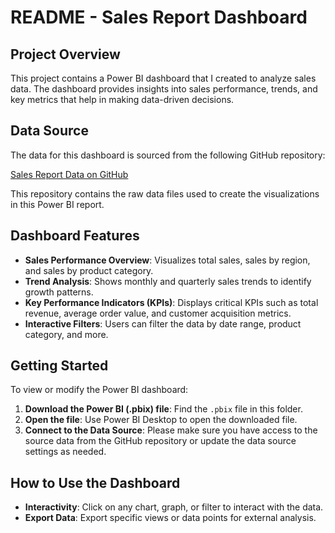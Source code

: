 # README - Sales Report Dashboard

## Project Overview

This project contains a Power BI dashboard that I created to analyze sales data. The dashboard provides insights into sales performance, trends, and key metrics that help in making data-driven decisions.

## Data Source

The data for this dashboard is sourced from the following GitHub repository:

[Sales Report Data on GitHub](https://github.com/yashsdoshi/Sales_report_using_PowerBi?tab=readme-ov-file)

This repository contains the raw data files used to create the visualizations in this Power BI report.

## Dashboard Features

- **Sales Performance Overview**: Visualizes total sales, sales by region, and sales by product category.
- **Trend Analysis**: Shows monthly and quarterly sales trends to identify growth patterns.
- **Key Performance Indicators (KPIs)**: Displays critical KPIs such as total revenue, average order value, and customer acquisition metrics.
- **Interactive Filters**: Users can filter the data by date range, product category, and more.

## Getting Started

To view or modify the Power BI dashboard:

1. **Download the Power BI (.pbix) file**: Find the `.pbix` file in this folder.
2. **Open the file**: Use Power BI Desktop to open the downloaded file.
3. **Connect to the Data Source**: Please make sure you have access to the source data from the GitHub repository or update the data source settings as needed.

## How to Use the Dashboard

- **Interactivity**: Click on any chart, graph, or filter to interact with the data.
- **Export Data**: Export specific views or data points for external analysis.
